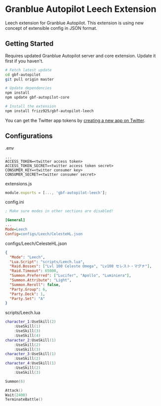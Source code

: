 # Granblue Autopilot Leech Extension

Leech extension for Granblue Autopilot. This extension is using new concept of extensible config in JSON format.

## Getting Started

Requires updated Granblue Autopilot server and core extension. Update it first if you haven't.

```sh
# Fetch latest update
cd gbf-autopilot
git pull origin master

# Update dependencies
npm install
npm update gbf-autopilot-core

# Install the extension
npm install frizz925/gbf-autopilot-leech
```

You can get the Twitter app tokens by [creating a new app on Twitter](https://apps.twitter.com/).

## Configurations

.env

```env
...
ACCESS_TOKEN=<twitter access token>
ACCESS_TOKEN_SECRET=<twitter access token secret>
CONSUMER_KEY=<twitter consumer key>
CONSUMER_SECRET=<twitter consumer secret>
```

extensions.js

```js
module.exports = [..., 'gbf-autopilot-leech'];
```

config.ini

```ini
; Make sure modes in other sections are disabled!

[General]
...
Mode=Leech
Config=configs/Leech/CelesteHL.json
```

configs/Leech/CelesteHL.json

```json
{
  "Mode": "Leech",
  "Lua.Script": "scripts/Leech.lua",
  "Raid.Bosses": ["Lvl 100 Celeste Omega", "Lv100 セレスト・マグナ"],
  "Raid.Timeout": 65000,
  "Summon.Preferred": ["Lucifer", "Apollo", "Luminiera"],
  "Summon.Attribute": "Light",
  "Summon.Reroll": false,
  "Party.Group": 6,
  "Party.Deck": 1,
  "Party.Set": "A"
}
```

scripts/Leech.lua

```lua
character_1:UseSkill(2)
    :UseSkill(1)
    :UseSkill(3)
    :UseSkill(4)
character_2:UseSkill(1)
    :UseSkill(2)
    :UseSkill(3)
character_3:UseSkill(1)
    :UseSkill(2)
character_4:UseSkill(1)
    :UseSkill(2)
    :UseSkill(3)

Summon(6)

Attack()
Wait(2400)
TerminateBattle()
```
